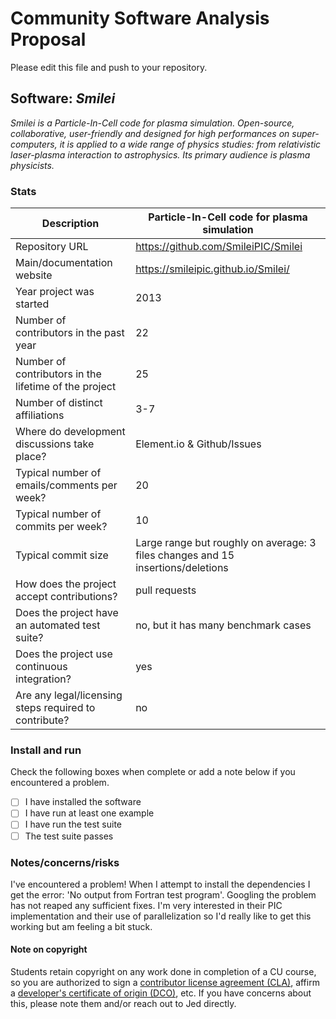 # Community Software Analysis Proposal
Please edit this file and push to your repository.

## Software: *Smilei*

*Smilei is a Particle-In-Cell code for plasma simulation. Open-source, collaborative, user-friendly and designed for high performances on super-computers, it is applied to a wide range of physics studies: from relativistic laser-plasma interaction to astrophysics. Its primary audience is plasma physicists.*

### Stats

| Description | Particle-In-Cell code for plasma simulation |
|---------|-----------|
| Repository URL | https://github.com/SmileiPIC/Smilei |
| Main/documentation website | https://smileipic.github.io/Smilei/ |
| Year project was started | 2013 |
| Number of contributors in the past year | 22 |
| Number of contributors in the lifetime of the project | 25 |
| Number of distinct affiliations | 3-7 |
| Where do development discussions take place? | Element.io & Github/Issues |
| Typical number of emails/comments per week? | 20 |
| Typical number of commits per week? | 10 |
| Typical commit size | Large range but roughly on average: 3 files changes and 15 insertions/deletions |
| How does the project accept contributions? | pull requests |
| Does the project have an automated test suite? | no, but it has many benchmark cases |
| Does the project use continuous integration? | yes |
| Are any legal/licensing steps required to contribute? | no |

### Install and run

Check the following boxes when complete or add a note below if you
encountered a problem.

- [ ] I have installed the software
- [ ] I have run at least one example
- [ ] I have run the test suite
- [ ] The test suite passes

### Notes/concerns/risks
I've encountered a problem! When I attempt to install the dependencies I get the error: 'No output from Fortran test program'. Googling the problem has not reaped any sufficient fixes. I'm very interested in their PIC implementation and their use of parallelization so I'd really like to get this working but am feeling a bit stuck.

#### Note on copyright
Students retain copyright on any work done in completion of a CU
course, so you are authorized to sign a [contributor license
agreement (CLA)](https://en.wikipedia.org/wiki/Contributor_License_Agreement),
affirm a [developer's certificate of
origin (DCO)](https://en.wikipedia.org/wiki/Developer_Certificate_of_Origin),
etc.  If you have concerns about this, please note them and/or reach
out to Jed directly.
